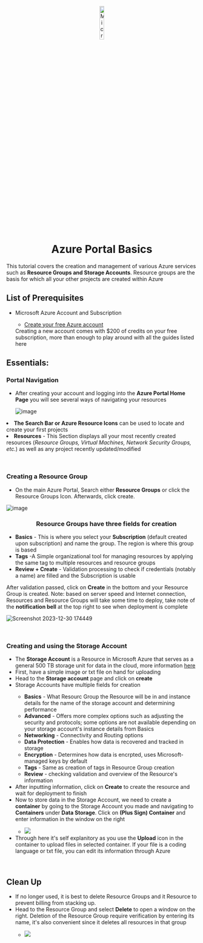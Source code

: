 <p align="center">
<img src="https://github.com/ColtonTrauCC/vm-network/assets/147654000/2cb238ff-4e46-4a75-8967-7ef5d124ab74" height="15%" width="15%" alt="Microsoft Azure logo"/>
</p>

<h1 align = "center">Azure Portal Basics</h1>
This tutorial covers the creation and management of various Azure services such as <b>Resource Groups and Storage Accounts</b>. Resource groups are the basis for which all your other projects are created within Azure

<br />


<h2>List of Prerequisites</h2>
<ul>
  <li>Microsoft Azure Account and Subscription</li>
  <ul>
    <li><a href ="https://azure.microsoft.com/en-us/free/search/?ef_id=_k_CjwKCAiAnL-sBhBnEiwAJRGignR4_uWjL2YXh4iV2JXqrqL51NmTGyR6au_yGopLcqholZVLIHKPzRoCZMIQAvD_BwE_k_&OCID=AIDcmmfq865whp_SEM__k_CjwKCAiAnL-sBhBnEiwAJRGignR4_uWjL2YXh4iV2JXqrqL51NmTGyR6au_yGopLcqholZVLIHKPzRoCZMIQAvD_BwE_k_&gad_source=1&gclid=CjwKCAiAnL-sBhBnEiwAJRGignR4_uWjL2YXh4iV2JXqrqL51NmTGyR6au_yGopLcqholZVLIHKPzRoCZMIQAvD_BwE">Create your free Azure account</a></li>
  </ul>
  Creating a new account comes with $200 of credits on your free subscription, more than enough to play around with all the guides listed here
</ul>
<h2>Essentials:</h2>

<h3>Portal Navigation</h3>
<p>
  <ul>
  <li>After creating your account and logging into the <b>Azure Portal Home Page</b> you will see several ways of navigating your resources</li> 

![image](https://github.com/joshuafinchCC/azure-portal/assets/155266044/60751ff9-3d68-4ae3-91ef-ef63b8645f6e)

<p>
</ul>
      <li><b>The Search Bar or Azure Resource Icons</b> can be used to locate and create your first projects</i></li>
      <li><b>Resources</b> - This Section displays all your most recently created resources (<i>Resource Groups, Virtual Machines, Network Security Groups, etc.</i>) as well as any project recently updated/modified</li>

  </ul>
</p>
<br/>
<h3>Creating a Resource Group</h3>

<p>
  <ul>
    <li>On the main Azure Portal, Search either <b>Resource Groups</b>  or click the Resource Groups Icon. Afterwards, click create. </li>
  </ul>

![image](https://github.com/joshuafinchCC/azure-portal/assets/155266044/6768d7f7-24a7-43ce-bd32-2638429a6145)

  
 <ul>
    <h3 align = "center">Resource Groups have three fields for creation</h3>
    <li><b>Basics</b> - This is where you select your <b>Subscription</b> (default created upon subscription) and name the group. The region is where this group is based</li>
      <li><b>Tags</b> -A Simple organizational tool for managing resources by applying the same tag to multiple resources and resource groups</li>
      <li><b>Review + Create</b> - Validation processing to check if credentials (notably a name) are filled and the Subscription is usable</li>
    </ul>
   After validation passed, click on <b>Create</b> in the bottom and your Resource Group is created. Note: based on server speed and Internet connection, Resources and Resource Groups will take some time to deploy, take note of the <b>notification bell</b> at the top right to see when deployment is complete

![Screenshot 2023-12-30 174449](https://github.com/joshuafinchCC/azure-portal/assets/155266044/0934b3e8-7ab5-4be1-a0ef-6284001cf058)


</p>

<br />

<h3>Creating and using the Storage Account</h3>

<p>
  <ul>
    <li>The <b>Storage Account</b> is a Resource in Microsoft Azure that serves as a general 500 TB storage unit for data in the cloud, more information <a href ="https://azure.microsoft.com/en-us/products/category/storage/">here</a></li>
    <li>First, have a simple image or txt file on hand for uploading</li>
    <li>Head to the <b>Storage account</b> page and click on <b>create</b></li>
    <li>Storage Accounts have multiple fields for creation</li>
    <ul>
      <li><b>Basics</b> - What Resourc Group the Resource will be in and instance details for the name of the storage account and determining performance</li>
      <li><b>Advanced</b> - Offers more complex options such as adjusting the security and protocols; some options are not available depending on your storage account's instance details from Basics</li>
      <li><b>Networking</b> - Connectivity and Routing options</li>
      <li><b>Data Protection</b> - Enables how data is recovered and tracked in storage</li>
      <li><b>Encryption</b> - Determines how data is encrpted, uses Microsoft-managed keys by default</li>
      <li><b>Tags</b> - Same as creation of tags in Resource Group creation</li>
      <li><b>Review</b> - checking validation and overview of the Resource's information</li>
    </ul>
    <li>After inputting information, click on <b>Create</b> to create the resource and wait for deployment to finish</li>
    <li>Now to store data in the Storage Account, we need to create a <b>container</b> by going to the Storage Account you made and navigating to <b>Containers</b> under <b>Data Storage</b>. Click on <b>(Plus Sign) Container</b> and enter information in the window on the right</li>
    <ul>
      <li><img src= "https://github.com/ColtonTrauCC/azure-portal/assets/147654000/ff9d532a-eb33-4a0f-a9be-709cd8a5b06b" /></li>
    </ul>
    <li>Through here it's self explanitory as you use the <b>Upload</b> icon in the container to upload files in selected container. If your file is a coding language or txt file, you can edit its information through Azure</li>
  </ul>
</p>

<br />

<h2>Clean Up</h2>

<p>
  <ul>
    <li>If no longer used, it is best to delete Resource Groups and it Resource to prevent billing from stacking up.</li>
    <li>Head to the Resource Group and select <b>Delete</b> to open a window on the right. Deletion of the Resource Group require verification by entering its name, it's also convenient since it deletes all resources in that group</li>
    <ul>
      <li><img src ="https://github.com/ColtonTrauCC/azure-portal/assets/147654000/6d0f216d-f7fb-4409-98d0-aa7bb4d9c7b6"/></li>
    </ul>
  </ul>
</p>
